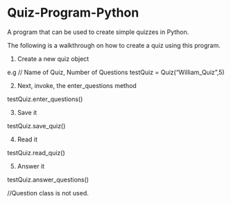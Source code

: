 # Quiz-Program-Python
A program that can be used to create simple quizzes in Python.

The following is a walkthrough on how to create a quiz using this program.

1) Create a new quiz object

e.g 
               // Name of Quiz, Number of Questions
testQuiz = Quiz(“William_Quiz”,5)

2) Next, invoke, the enter_questions method

testQuiz.enter_questions()

3) Save it

testQuiz.save_quiz()

4) Read it

testQuiz.read_quiz()

5)  Answer it

testQuiz.answer_questions()


//Question class is not used.
